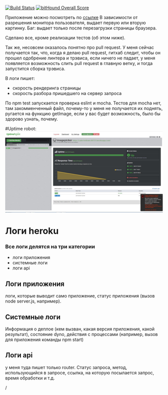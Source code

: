 [![Build Status](https://travis-ci.org/reindeers/shri-2016-task6.svg?branch=master)](https://travis-ci.org/reindeers/shri-2016-task6)
[![bitHound Overall Score](https://www.bithound.io/github/reindeers/shri-2016-task6/badges/score.svg)](https://www.bithound.io/github/reindeers/shri-2016-task6)

Приложение можно посмотреть по [ссылке](https://calm-hollows-69731.herokuapp.com)
В зависимости от разрешения монитора пользователя, выдает первую или вторую картинку. Баг: выдает только после перезагрузки страницы браузера.

Сделано все, кроме реализации тестов (об этом ниже). 

Так же, несовсем оказалось понятно про pull request. У меня сейчас получается так, что, когда я делаю pull request, гитхаб следит, чтобы он прошел одобрение линтера и трэвиса, если ничего не падает, у меня появляется возможность слить pull request в главную ветку, и тогда запустится сборка трэвиса. 

В логи пишет:
* скорость рендеринга страницы
* скорость разбора пришедшего на сервер запроса

По npm test запускается проверка eslint и mocha. Тестов для mocha нет, там закомменченный файл, почему-то у меня не получается их поднять, ругается на функцию getImage, если у вас будет возможность, было бы здорово узнать, почему.

#Uptime robot:
![см. скриншот](uptimerobot.JPG) 

# Логи heroku

### Все логи делятся на три категории
* логи приложения
* системные логи
* логи api

## Логи приложения
логи, которые выводит само приложение, статус приложения (вызов node server.js, например).

## Системные логи
Информация о деплое (кем вызван, какая версия приложения, какой результат), состояние dyno, действия с процессами (например, вызов для приложения команды npm start)

## Логи api
у меня туда пишет только router. Статус запроса, метод, использующийся в запросе, ссылка, на которую посылается запрос, время обработки и т.д.



/
